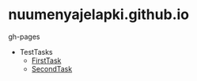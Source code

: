 # nuumenyajelapki.github.io
gh-pages

* TestTasks
  * [FirstTask](https://nuumenyajelapki.github.io/firstTask/)
  * [SecondTask](https://nuumenyajelapki.github.io/secondTask/)


